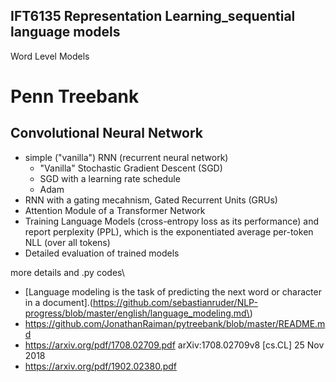 ## IFT6135 Representation Learning_sequential language models
Word Level Models
  # Penn Treebank
Convolutional Neural Network
----------------------------
  - simple ("vanilla") RNN (recurrent neural network)
      - "Vanilla" Stochastic Gradient Descent (SGD)
      - SGD with a learning rate schedule
      - Adam
  - RNN with a gating mecahnism, Gated Recurrent Units (GRUs)
  - Attention Module of a Transformer Network
  - Training Language Models (cross-entropy loss as its performance) and report perplexity (PPL), which is
the exponentiated average per-token NLL (over all tokens)
  - Detailed evaluation of trained models
  
more details and .py codes\
  - [Language modeling is the task of predicting the next word or character in a document].(https://github.com/sebastianruder/NLP-progress/blob/master/english/language_modeling.md\)
  - https://github.com/JonathanRaiman/pytreebank/blob/master/README.md
  - https://arxiv.org/pdf/1708.02709.pdf         arXiv:1708.02709v8 [cs.CL] 25 Nov 2018
  - https://arxiv.org/pdf/1902.02380.pdf         
